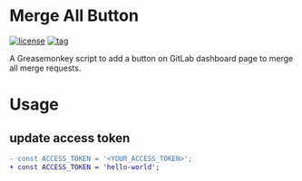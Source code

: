 # Merge All Button
[![license](https://img.shields.io/github/license/chasechoi/merge-all-button?style=plastic)](https://github.com/ChaseChoi/merge-all-button/blob/main/LICENSE)
[![tag](https://img.shields.io/github/v/tag/chasechoi/merge-all-button?style=plastic)](https://github.com/ChaseChoi/merge-all-button/tags)

A Greasemonkey script to add a button on GitLab dashboard page to merge all merge requests.

# Usage

## update access token

```diff
- const ACCESS_TOKEN = '<YOUR_ACCESS_TOKEN>';
+ const ACCESS_TOKEN = 'hello-world';
```

